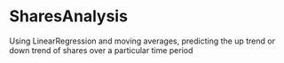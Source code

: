 # SharesAnalysis
Using LinearRegression and moving averages, predicting the up trend or down trend of shares over a particular time period
